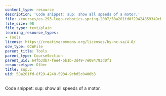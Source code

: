```yaml
---
content_type: resource
description: 'Code snippet: sup: show all speeds of a motor.'
file: /courses/es-293-lego-robotics-spring-2007/58a201fd8f29424859349cbd5c0400b3_sup.c
file_size: 98
file_type: text/plain
learning_resource_types:
- Tools
license: https://creativecommons.org/licenses/by-nc-sa/4.0/
ocw_type: OCWFile
parent_title: Tools
parent_type: CourseSection
parent_uid: 64fb3db7-fee4-5b1b-3d49-7e084793d0f1
resourcetype: Other
title: sup.c
uid: 58a201fd-8f29-4248-5934-9cbd5c0400b3
---
```

Code snippet: sup: show all speeds of a motor.